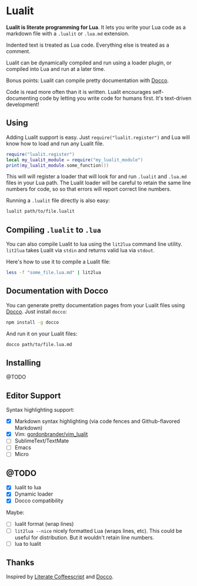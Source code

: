 # Lualit

**Lualit is literate programming for Lua**. It lets you write your Lua code as
a markdown file with a `.lualit` or `.lua.md` extension.

Indented text is treated as Lua code. Everything else is treated as a comment.

Lualit can be dynamically compiled and run using a loader plugin, or compiled
into Lua and run at a later time.

Bonus points: Lualit can compile pretty documentation with
[Docco](https://jashkenas.github.io/docco/).

Code is read more often than it is written. Lualit encourages self-documenting
code by letting you write code for humans first. It's text-driven development!

## Using

Adding Lualit support is easy. Just `require("lualit.register")` and Lua will
know how to load and run any Lualit file.

```lua
require("lualit.register")
local my_lualit_module = require("my_lualit_module")
print(my_lualit_module.some_function())
```

This will will register a loader that will look for and run `.lualit` and
`.lua.md` files in your Lua path. The Lualit loader will be careful to retain
the same line numbers for code, so so that errors will report correct
line numbers.

Running a `.lualit` file directly is also easy:

```bash
lualit path/to/file.lualit
```

## Compiling `.lualit` to `.lua`

You can also compile Lualit to lua using the `lit2lua` command line utility.
`lit2lua` takes Lualit via `stdin` and returns valid lua via `stdout`.

Here's how to use it to compile a Lualit file:

```bash
less -f "some_file.lua.md" | lit2lua
```

## Documentation with Docco

You can generate pretty documentation pages from your Lualit files using
[Docco](https://github.com/jashkenas/docco). Just install `docco`:

```bash
npm install -g docco
```

And run it on your Lualit files:

```bash
docco path/to/file.lua.md
```

## Installing

@TODO

## Editor Support

Syntax highlighting support:

- [x] Markdown syntax highlighting (via code fences and Github-flavored Markdown)
- [x] Vim: [gordonbrander/vim_lualit](github.com/gordonbrander/vim_lualit)
- [ ] SublimeText/TextMate
- [ ] Emacs
- [ ] Micro

## @TODO

- [x] lualit to lua
- [x] Dynamic loader
- [x] Docco compatibility

Maybe:

- [ ] lualit format (wrap lines)
- [ ] `lit2lua --nice` nicely formatted Lua (wraps lines, etc). This could be useful for distribution. But it wouldn't retain line numbers.
- [ ] lua to lualit

## Thanks

Inspired by [Literate Coffeescript](https://github.com/jashkenas/coffeescript/issues/1786) and [Docco](https://jashkenas.github.io/docco/).